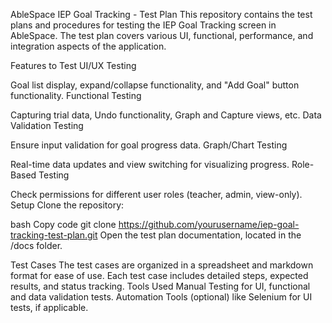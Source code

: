 AbleSpace IEP Goal Tracking - Test Plan
This repository contains the test plans and procedures for testing the IEP Goal Tracking screen in AbleSpace. The test plan covers various UI, functional, performance, and integration aspects of the application.

Features to Test
UI/UX Testing

Goal list display, expand/collapse functionality, and "Add Goal" button functionality.
Functional Testing

Capturing trial data, Undo functionality, Graph and Capture views, etc.
Data Validation Testing

Ensure input validation for goal progress data.
Graph/Chart Testing

Real-time data updates and view switching for visualizing progress.
Role-Based Testing

Check permissions for different user roles (teacher, admin, view-only).
Setup
Clone the repository:

bash
Copy code
git clone https://github.com/yourusername/iep-goal-tracking-test-plan.git
Open the test plan documentation, located in the /docs folder.

Test Cases
The test cases are organized in a spreadsheet and markdown format for ease of use.
Each test case includes detailed steps, expected results, and status tracking.
Tools Used
Manual Testing for UI, functional and data validation tests.
Automation Tools (optional) like Selenium for UI tests, if applicable.
